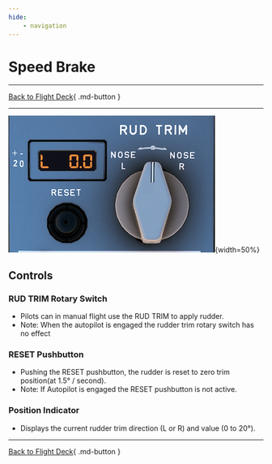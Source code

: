 ```yaml
---
hide:
    - navigation
---
```


# Speed Brake

---

[Back to Flight Deck](../flight-deck.md){ .md-button }

---

![Rudder Trim Panel](../../../assets/a32nx-briefing/pedestal/Rudder-trim-Panel.png "Rudder Trim Panel"){width=50%}


## Controls

###  RUD TRIM Rotary Switch

- Pilots can in manual flight use the RUD TRIM to apply rudder.
- Note: When the autopilot is engaged the rudder trim rotary switch has no effect

### RESET Pushbutton

- Pushing the RESET pushbutton, the rudder is reset to zero trim position(at 1.5° / second).
- Note: If Autopilot is engaged the RESET pushbutton is not active.

### Position Indicator

- Displays the current rudder trim direction (L or R) and value (0 to 20°).


---

[Back to Flight Deck](../flight-deck.md){ .md-button }



